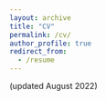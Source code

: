```yaml
---
layout: archive
title: "CV"
permalink: /cv/
author_profile: true
redirect_from:
  - /resume
---
```


(updated August 2022)
